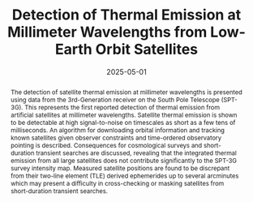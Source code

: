 ---
title: "Detection of Thermal Emission at Millimeter Wavelengths from Low-Earth Orbit Satellites"
collection: "publications"
category: "co_papers"
permalink: /publications/2025OJAp8E51F
link: https://ui.adsabs.harvard.edu/abs/2025OJAp....8E..51F/abstract
date: 2025-05-01
venue: "The Open Journal of Astrophysics"
citation: "Zebrowski, J. A., Reichardt, C. L., Anderson, A. J., et al. (2025), arXiv e-prints, arXiv:2505.02827."
abstract: "The detection of satellite thermal emission at millimeter wavelengths is presented using data from the 3rd-Generation receiver on the South Pole Telescope (SPT-3G). This represents the first reported detection of thermal emission from artificial satellites at millimeter wavelengths. Satellite thermal emission is shown to be detectable at high signal-to-noise on timescales as short as a few tens of milliseconds. An algorithm for downloading orbital information and tracking known satellites given observer constraints and time-ordered observatory pointing is described. Consequences for cosmological surveys and short-duration transient searches are discussed, revealing that the integrated thermal emission from all large satellites does not contribute significantly to the SPT-3G survey intensity map. Measured satellite positions are found to be discrepant from their two-line element (TLE) derived ephemerides up to several arcminutes which may present a difficulty in cross-checking or masking satellites from short-duration transient searches."
---